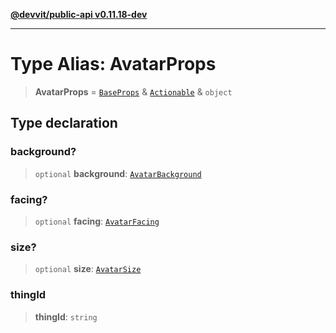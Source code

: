 [**@devvit/public-api v0.11.18-dev**](../../../../../../README.md)

---

# Type Alias: AvatarProps

> **AvatarProps** = [`BaseProps`](BaseProps.md) & [`Actionable`](Actionable.md) & `object`

## Type declaration

### background?

> `optional` **background**: [`AvatarBackground`](AvatarBackground.md)

### facing?

> `optional` **facing**: [`AvatarFacing`](AvatarFacing.md)

### size?

> `optional` **size**: [`AvatarSize`](AvatarSize.md)

### thingId

> **thingId**: `string`
